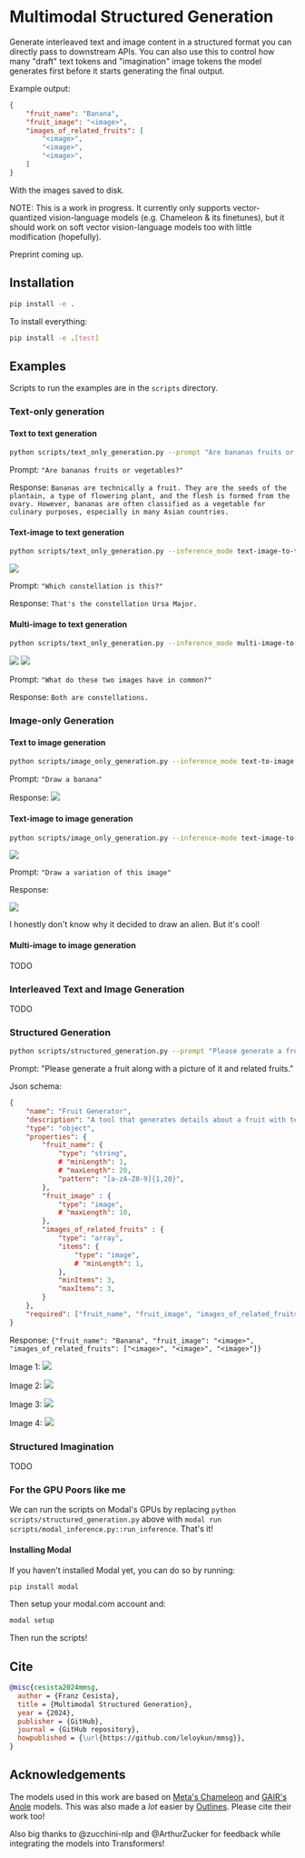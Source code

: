 # Multimodal Structured Generation

Generate interleaved text and image content in a structured format you can directly pass to downstream APIs. You can also use this to control how many "draft" text tokens and "imagination" image tokens the model generates first before it starts generating the final output.

Example output:

```json
{
    "fruit_name": "Banana",
    "fruit_image": "<image>",
    "images_of_related_fruits": [
        "<image>",
        "<image>",
        "<image>",
    ]
}
```

With the images saved to disk.

NOTE: This is a work in progress. It currently only supports vector-quantized vision-language models (e.g. Chameleon & its finetunes), but it should work on soft vector vision-language models too with little modification (hopefully).

Preprint coming up.

## Installation

```bash
pip install -e .
```

To install everything:

```bash
pip install -e .[test]
```

## Examples

Scripts to run the examples are in the `scripts` directory.

### Text-only generation

#### Text to text generation

```bash
python scripts/text_only_generation.py --prompt "Are bananas fruits or vegetables?"
```

Prompt: `"Are bananas fruits or vegetables?"`

Response: `Bananas are technically a fruit. They are the seeds of the plantain, a type of flowering plant, and the flesh is formed from the ovary. However, bananas are often classified as a vegetable for culinary purposes, especially in many Asian countries.`

#### Text-image to text generation

```bash
python scripts/text_only_generation.py --inference_mode text-image-to-text --prompt "Which constellation is this?" --image_1_path "https://nineplanets.org/wp-content/uploads/2020/12/the-big-dipper-1.jpg"
```

![](https://nineplanets.org/wp-content/uploads/2020/12/the-big-dipper-1.jpg)

Prompt: `"Which constellation is this?"`

Response: `That's the constellation Ursa Major.`

#### Multi-image to text generation

```bash
python scripts/text_only_generation.py --inference_mode multi-image-to-text --prompt "What do these two images have in common?" --image_1_path "https://nineplanets.org/wp-content/uploads/2020/12/the-big-dipper-1.jpg" --image_2_path "https://www.kxan.com/wp-content/uploads/sites/40/2020/10/ORION.jpg"
```

![](https://nineplanets.org/wp-content/uploads/2020/12/the-big-dipper-1.jpg) ![](https://www.kxan.com/wp-content/uploads/sites/40/2020/10/ORION.jpg)

Prompt: `"What do these two images have in common?"`

Response: `Both are constellations.`

### Image-only Generation

#### Text to image generation

```bash
python scripts/image_only_generation.py --inference_mode text-to-image --prompt "Draw a banana"
```

Prompt: `"Draw a banana"`

Response:
![](media/text-to-image.png)

#### Text-image to image generation

```bash
python scripts/image_only_generation.py --inference-mode text-image-to-image --max-new-tokens 2500 --prompt "text-image-to-image" --prompt "Draw a variation of this image" --image-1-path "https://huggingface.co/microsoft/kosmos-2-patch14-224/resolve/main/snowman.jpg"
```

![](https://huggingface.co/microsoft/kosmos-2-patch14-224/resolve/main/snowman.jpg)

Prompt: `"Draw a variation of this image"`

Response:

![](media/text-image-to-image.png)

I honestly don't know why it decided to draw an alien. But it's cool!

#### Multi-image to image generation

TODO

### Interleaved Text and Image Generation

TODO

### Structured Generation

```bash
python scripts/structured_generation.py --prompt "Please generate a fruit along with a picture of it and related fruits."
```

Prompt: "Please generate a fruit along with a picture of it and related fruits."

Json schema:

```json
{
    "name": "Fruit Generator",
    "description": "A tool that generates details about a fruit with text and images in one go!",
    "type": "object",
    "properties": {
        "fruit_name": {
            "type": "string",
            # "minLength": 1,
            # "maxLength": 20,
            "pattern": "[a-zA-Z0-9]{1,20}",
        },
        "fruit_image" : {
            "type": "image",
            # "maxLength": 10,
        },
        "images_of_related_fruits" : {
            "type": "array",
            "items": {
                "type": "image",
                # "minLength": 1,
            },
            "minItems": 3,
            "maxItems": 3,
        }
    },
    "required": ["fruit_name", "fruit_image", "images_of_related_fruits"],
}
```

Response: `{"fruit_name": "Banana", "fruit_image": "<image>", "images_of_related_fruits": ["<image>", "<image>", "<image>"]}`

Image 1:
![](media/structured_generation_image_1.png)

Image 2:
![](media/structured_generation_image_2.png)

Image 3:
![](media/structured_generation_image_3.png)

Image 4:
![](media/structured_generation_image_4.png)

### Structured Imagination

TODO

### For the GPU Poors like me

We can run the scripts on Modal's GPUs by replacing `python scripts/structured_generation.py` above with `modal run scripts/modal_inference.py::run_inference`. That's it!

#### Installing Modal

If you haven't installed Modal yet, you can do so by running:

```bash
pip install modal
```

Then setup your modal.com account and:

```bash
modal setup
```

Then run the scripts!

## Cite

```bibtex
@misc{cesista2024mmsg,
  author = {Franz Cesista},
  title = {Multimodal Structured Generation},
  year = {2024},
  publisher = {GitHub},
  journal = {GitHub repository},
  howpublished = {\url{https://github.com/leloykun/mmsg}},
}
```

## Acknowledgements

The models used in this work are based on [Meta's Chameleon](https://huggingface.co/facebook/chameleon-7b) and [GAIR's Anole](https://huggingface.co/GAIR/Anole-7b-v0.1) models. This was also made a _lot_ easier by [Outlines](https://github.com/outlines-dev/outlines). Please cite their work too!

Also big thanks to @zucchini-nlp and @ArthurZucker for feedback while integrating the models into Transformers!
